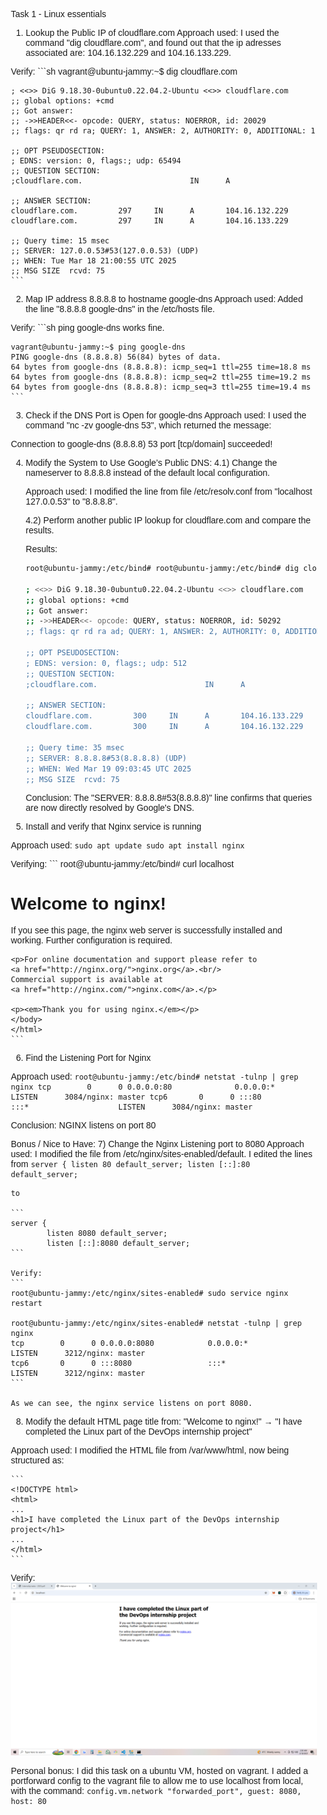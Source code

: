 Task 1 - Linux essentials

1) Lookup the Public IP of cloudflare.com
Approach used: I used the command "dig cloudflare.com", and found out that the ip adresses associated are: 104.16.132.229 and 104.16.133.229.

Verify: 
    ```sh
    vagrant@ubuntu-jammy:~$ dig cloudflare.com

    ; <<>> DiG 9.18.30-0ubuntu0.22.04.2-Ubuntu <<>> cloudflare.com
    ;; global options: +cmd
    ;; Got answer:
    ;; ->>HEADER<<- opcode: QUERY, status: NOERROR, id: 20029
    ;; flags: qr rd ra; QUERY: 1, ANSWER: 2, AUTHORITY: 0, ADDITIONAL: 1

    ;; OPT PSEUDOSECTION:
    ; EDNS: version: 0, flags:; udp: 65494
    ;; QUESTION SECTION:
    ;cloudflare.com.                        IN      A

    ;; ANSWER SECTION:
    cloudflare.com.         297     IN      A       104.16.132.229
    cloudflare.com.         297     IN      A       104.16.133.229

    ;; Query time: 15 msec
    ;; SERVER: 127.0.0.53#53(127.0.0.53) (UDP)
    ;; WHEN: Tue Mar 18 21:00:55 UTC 2025
    ;; MSG SIZE  rcvd: 75
    ```


2) Map IP address 8.8.8.8 to hostname google-dns
Approach used: Added the line "8.8.8.8 google-dns" in the /etc/hosts file.

Verify: 
    ```sh 
    ping google-dns works fine.

    vagrant@ubuntu-jammy:~$ ping google-dns
    PING google-dns (8.8.8.8) 56(84) bytes of data.
    64 bytes from google-dns (8.8.8.8): icmp_seq=1 ttl=255 time=18.8 ms
    64 bytes from google-dns (8.8.8.8): icmp_seq=2 ttl=255 time=19.2 ms
    64 bytes from google-dns (8.8.8.8): icmp_seq=3 ttl=255 time=19.4 ms
    ```


3) Check if the DNS Port is Open for google-dns
Approach used: I used the command "nc -zv google-dns 53", which returned the message:

Connection to google-dns (8.8.8.8) 53 port [tcp/domain] succeeded!

4) Modify the System to Use Google’s Public DNS:
    4.1) Change the nameserver to 8.8.8.8 instead of the default local
    configuration.

    Approach used: I modified the line from file /etc/resolv.conf from "localhost 127.0.0.53" to "8.8.8.8".

    

    4.2) Perform another public IP lookup for cloudflare.com and compare the
    results.

    Results: 

    ```sh
    root@ubuntu-jammy:/etc/bind# root@ubuntu-jammy:/etc/bind# dig cloudflare.com

    ; <<>> DiG 9.18.30-0ubuntu0.22.04.2-Ubuntu <<>> cloudflare.com
    ;; global options: +cmd
    ;; Got answer:
    ;; ->>HEADER<<- opcode: QUERY, status: NOERROR, id: 50292
    ;; flags: qr rd ra ad; QUERY: 1, ANSWER: 2, AUTHORITY: 0, ADDITIONAL: 1

    ;; OPT PSEUDOSECTION:
    ; EDNS: version: 0, flags:; udp: 512
    ;; QUESTION SECTION:
    ;cloudflare.com.                        IN      A

    ;; ANSWER SECTION:
    cloudflare.com.         300     IN      A       104.16.133.229
    cloudflare.com.         300     IN      A       104.16.132.229

    ;; Query time: 35 msec
    ;; SERVER: 8.8.8.8#53(8.8.8.8) (UDP)
    ;; WHEN: Wed Mar 19 09:03:45 UTC 2025
    ;; MSG SIZE  rcvd: 75 
    ```


    Conclusion: The "SERVER: 8.8.8.8#53(8.8.8.8)" line confirms that queries are now directly resolved by Google's DNS.

    
5) Install and verify that Nginx service is running

Approach used:
    ```
    sudo apt update
    sudo apt install nginx
    ```

Verifying:
    ```
    root@ubuntu-jammy:/etc/bind# curl localhost
    <!DOCTYPE html>
    <html>
    <head>
    <title>Welcome to nginx!</title>
    <style>
        body {
            width: 35em;
            margin: 0 auto;
            font-family: Tahoma, Verdana, Arial, sans-serif;
        }
    </style>
    </head>
    <body>
    <h1>Welcome to nginx!</h1>
    <p>If you see this page, the nginx web server is successfully installed and
    working. Further configuration is required.</p>

    <p>For online documentation and support please refer to
    <a href="http://nginx.org/">nginx.org</a>.<br/>
    Commercial support is available at
    <a href="http://nginx.com/">nginx.com</a>.</p>

    <p><em>Thank you for using nginx.</em></p>
    </body>
    </html>
    ```

6) Find the Listening Port for Nginx

Approach used:
    ```
    root@ubuntu-jammy:/etc/bind# netstat -tulnp | grep nginx
    tcp        0      0 0.0.0.0:80              0.0.0.0:*               LISTEN      3084/nginx: master
    tcp6       0      0 :::80                   :::*                    LISTEN      3084/nginx: master
    ```

Conclusion: NGINX listens on port 80

Bonus / Nice to Have:
7) Change the Nginx Listening port to 8080
Approach used: I modified the file from /etc/nginx/sites-enabled/default. I edited the lines from
    ```
    server {
            listen 80 default_server;
            listen [::]:80 default_server;
    ```

    to

    ```
    server {
            listen 8080 default_server;
            listen [::]:8080 default_server;
    ```

    Verify:
    ```
    root@ubuntu-jammy:/etc/nginx/sites-enabled# sudo service nginx restart

    root@ubuntu-jammy:/etc/nginx/sites-enabled# netstat -tulnp | grep nginx
    tcp        0      0 0.0.0.0:8080            0.0.0.0:*               LISTEN      3212/nginx: master
    tcp6       0      0 :::8080                 :::*                    LISTEN      3212/nginx: master
    ```

    As we can see, the nginx service listens on port 8080.


8) Modify the default HTML page title from: "Welcome to nginx!" → "I have completed the Linux part of the DevOps internship project"

Approach used: I modified the HTML file from /var/www/html, now being structured as:

    ```
    <!DOCTYPE html>
    <html>
    ...
    <h1>I have completed the Linux part of the DevOps internship project</h1>
    ...
    </html>
    ```

Verify:
    ![Nginx webpage modified](results/nginx.png)

Personal bonus:
    I did this task on a ubuntu VM, hosted on vagrant. I added a portforward config to the vagrant file to allow me to use localhost from local, with the command:
    ```
    config.vm.network "forwarded_port", guest: 8080, host: 80
    ```